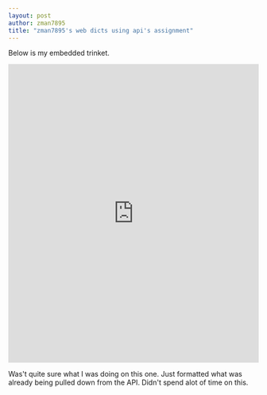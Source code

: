 ```yaml
---
layout: post
author: zman7895
title: "zman7895's web dicts using api's assignment"
---
```



Below is my embedded trinket.
<iframe src="https://trinket.io/embed/python3/701acbc7f7" width="100%" height="600" frameborder="0" marginwidth="0" marginheight="0" allowfullscreen></iframe>


Was't quite sure what I was doing on this one. Just formatted what was already being pulled down from the API. Didn't spend alot of time on this.
